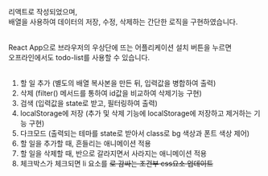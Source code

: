 리액트로 작성되었으며, <br>
배열을 사용하여 데이터의 저장, 수정, 삭제하는 간단한 로직을 구현하였습니다.<br><br>

React App으로 브라우저의 우상단에 뜨는 어플리케이션 설치 버튼을 누르면<br>
오프라인에서도 todo-list를 사용할 수 있습니다.<br><br>

1. 할 일 추가 (별도의 배열 복사본을 만든 뒤, 입력값을 병합하여 출력)<br>
2. 삭제 (filter() 메서드를 통하여 id값을 비교하여 삭제기능 구현)<br>
3. 검색 (입력값을 state로 받고, 필터링하여 출력)<br>
4. localStorage에 저장 (추가 및 삭제 기능에 localStorage에 저장하고 제거하는 기능 구현)<br>
5. 다크모드 (출력되는 테마를 state로 받아서 class로 bg 색상과 폰트 색상 제어)<br>
6. 할 일을 추가할 때, 흔들리는 애니메이션 적용
7. 할 일을 삭제할 때, 반으로 갈라지면서 사라지는 애니메이션 적용
8. 체크박스가 체크되면 li 요소를 <s>로 감싸는 조건부 css요소 업데이트
